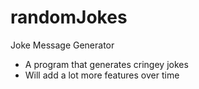 # randomJokes
Joke Message Generator
+ A program that generates cringey jokes 
+ Will add a lot more features over time

